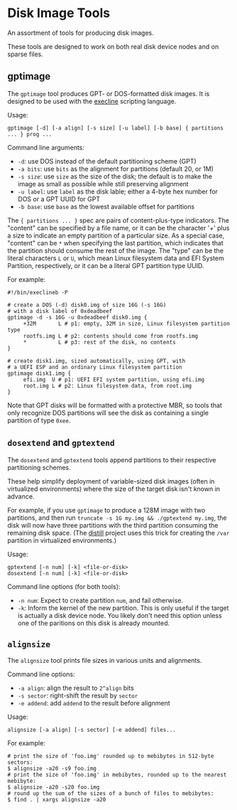 # Disk Image Tools

An assortment of tools for producing disk images.

These tools are designed to work on both real
disk device nodes and on sparse files.

## gptimage

The `gptimage` tool produces GPT- or DOS-formatted
disk images. It is designed to be used with the
[execline](https://skarnet.org/software/execline) scripting language.

Usage:

```
gptimage [-d] [-a align] [-s size] [-u label] [-b base] { partitions ... } prog ...
```

Command line arguments:

 * `-d`: use DOS instead of the default partitioning scheme (GPT)
 * `-a bits`: use `bits` as the alignment for partitions (default 20, or 1M)
 * `-s size`: use `size` as the size of the disk; the default is to make
   the image as small as possible while still preserving alignment
 * `-u label`: use `label` as the disk lable; either a 4-byte hex number
   for DOS or a GPT UUID for GPT
 * `-b base`: use `base` as the lowest available offset for partitions

The `{ partitions ... }` spec are pairs of content-plus-type indicators.
The "content" can be specified by a file name, or it can be the character
'+' plus a size to indicate an empty partition of a particular size.
As a special case, "content" can be `*` when specifying the last partition,
which indicates that the partition should consume the rest of the image.
The "type" can be the literal characters `L` or `U`, which
mean Linux filesystem data and EFI System Partition, respectively, or
it can be a literal GPT partition type UUID.

For example:

```
#!/bin/execlineb -P

# create a DOS (-d) disk0.img of size 16G (-s 16G)
# with a disk label of 0xdeadbeef
gptimage -d -s 16G -u 0xdeadbeef disk0.img {
	 +32M       L # p1: empty, 32M in size, Linux filesystem partition type
	 rootfs.img L # p2: contents should come from rootfs.img
	 *          L # p3: rest of the disk, no contents
}

# create disk1.img, sized automatically, using GPT, with
# a UEFI ESP and an ordinary Linux filesystem partition
gptimage disk1.img {
	 efi.img  U # p1: UEFI EFI system partition, using efi.img
	 root.img L # p2: Linux filesystem data, from root.img
}
```

Note that GPT disks will be formatted with a protective MBR,
so tools that only recognize DOS partitions will see the disk
as containing a single partition of type `0xee`.

## `dosextend` and `gptextend`

The `dosextend` and `gptextend` tools append partitions to their
respective partitioning schemes.

These help simplify deployment of variable-sized disk images
(often in virtualized environments) where the size of the target disk
isn't known in advance.

For example, if you use `gptimage` to produce a 128M image with two
partitions, and then run `truncate -s 1G my.img && ./gptextend my.img`,
the disk will now have three partitions with the third partition consuming
the remaining disk space. (The [distill](https://git.sr.ht/~pmh/distill)
project uses this trick for creating the `/var` partition in virtualized
environments.)

Usage:

```
gptextend [-n num] [-k] <file-or-disk>
dosextend [-n num] [-k] <file-or-disk>
```

Command line options (for both tools):

 * `-n num`: Expect to create partition `num`, and fail otherwise.
 * `-k`: Inform the kernel of the new partition. This is only useful
   if the target is actually a disk device node. You likely don't
   need this option unless one of the paritions on this disk is
   already mounted.

## `alignsize`

The `alignsize` tool prints file sizes in various units
and alignments.

Command line options:

 * `-a align`: align the result to `2^align` bits
 * `-s sector`: right-shift the result by `sector`
 * `-e addend`: add `addend` to the result before alignment

Usage:

```
alignsize [-a align] [-s sector] [-e addend] files...
```

For example:
```
# print the size of 'foo.img' rounded up to mebibytes in 512-byte sectors:
$ alignsize -a20 -s9 foo.img
# print the size of 'foo.img' in mebibytes, rounded up to the nearest mebibyte:
$ alignsize -a20 -s20 foo.img
# round up the sum of the sizes of a bunch of files to mebibytes:
$ find . | xargs alignsize -a20
```
